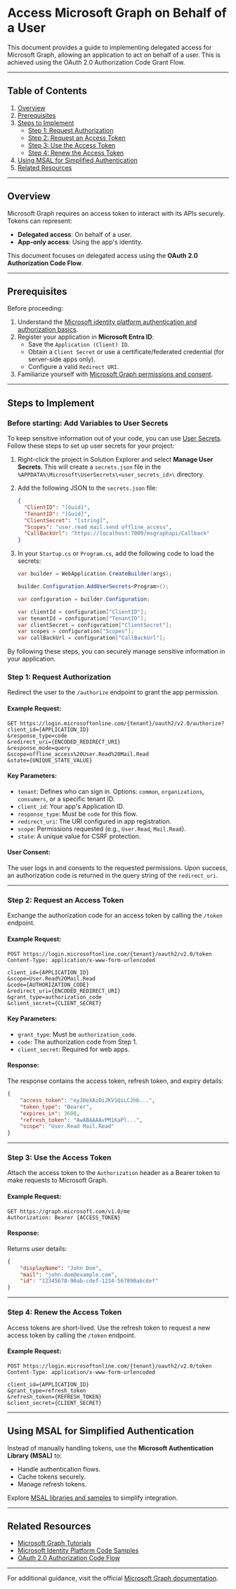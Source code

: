 # Access Microsoft Graph on Behalf of a User

This document provides a guide to implementing delegated access for Microsoft Graph, allowing an application to act on behalf of a user. This is achieved using the OAuth 2.0 Authorization Code Grant Flow.

---

## Table of Contents

1. [Overview](#overview)  
2. [Prerequisites](#prerequisites)  
3. [Steps to Implement](#steps-to-implement) 
    - [Step 1: Request Authorization](#step-1-request-authorization)  
    - [Step 2: Request an Access Token](#step-2-request-an-access-token)  
    - [Step 3: Use the Access Token](#step-3-use-the-access-token)  
    - [Step 4: Renew the Access Token](#step-4-renew-the-access-token)  
4. [Using MSAL for Simplified Authentication](#using-msal-for-simplified-authentication)  
5. [Related Resources](#related-resources)  

---

## Overview

Microsoft Graph requires an access token to interact with its APIs securely. Tokens can represent:

- **Delegated access**: On behalf of a user.
- **App-only access**: Using the app's identity.

This document focuses on delegated access using the **OAuth 2.0 Authorization Code Flow**.

---

## Prerequisites

Before proceeding:

1. Understand the [Microsoft identity platform authentication and authorization basics](https://learn.microsoft.com/azure/active-directory/develop/authentication-vs-authorization).
2. Register your application in **Microsoft Entra ID**:
    - Save the `Application (Client) ID`.
    - Obtain a `Client Secret` or use a certificate/federated credential (for server-side apps only).
    - Configure a valid `Redirect URI`.
3. Familiarize yourself with [Microsoft Graph permissions and consent](https://learn.microsoft.com/azure/active-directory/develop/v2-permissions-and-consent).

---

## Steps to Implement

### Before starting: Add Variables to User Secrets

To keep sensitive information out of your code, you can use [User Secrets](https://docs.microsoft.com/en-us/aspnet/core/security/app-secrets). Follow these steps to set up user secrets for your project:

1. Right-click the project in Solution Explorer and select **Manage User Secrets**. This will create a `secrets.json` file in the `%APPDATA%\Microsoft\UserSecrets\<user_secrets_id>\` directory.

2. Add the following JSON to the `secrets.json` file:

    ```json
    {
      "ClientID": "[Guid]",
      "TenantID": "[Guid]",
      "ClientSecret": "[string]",
      "Scopes": "user.read mail.send offline_access",
      "CallBackUrl": "https://localhost:7009/msgraphapi/Callback"
    }
    ```

3. In your `Startup.cs` or `Program.cs`, add the following code to load the secrets:

    ```csharp
    var builder = WebApplication.CreateBuilder(args);

    builder.Configuration.AddUserSecrets<Program>();

    var configuration = builder.Configuration;

    var clientId = configuration["ClientID"];
    var tenantId = configuration["TenantID"];
    var clientSecret = configuration["ClientSecret"];
    var scopes = configuration["Scopes"];
    var callBackUrl = configuration["CallBackUrl"];
    ```

By following these steps, you can securely manage sensitive information in your application.

### Step 1: Request Authorization

Redirect the user to the `/authorize` endpoint to grant the app permission.

#### Example Request:

```http
GET https://login.microsoftonline.com/{tenant}/oauth2/v2.0/authorize?
client_id={APPLICATION_ID}
&response_type=code
&redirect_uri={ENCODED_REDIRECT_URI}
&response_mode=query
&scope=offline_access%20User.Read%20Mail.Read
&state={UNIQUE_STATE_VALUE}
```

#### Key Parameters:

- `tenant`: Defines who can sign in. Options: `common`, `organizations`, `consumers`, or a specific tenant ID.
- `client_id`: Your app's Application ID.
- `response_type`: Must be `code` for this flow.
- `redirect_uri`: The URI configured in app registration.
- `scope`: Permissions requested (e.g., `User.Read`, `Mail.Read`).
- `state`: A unique value for CSRF protection.

#### User Consent:

The user logs in and consents to the requested permissions. Upon success, an authorization code is returned in the query string of the `redirect_uri`.

---

### Step 2: Request an Access Token

Exchange the authorization code for an access token by calling the `/token` endpoint.

#### Example Request:

```http
POST https://login.microsoftonline.com/{tenant}/oauth2/v2.0/token
Content-Type: application/x-www-form-urlencoded

client_id={APPLICATION_ID}
&scope=User.Read%20Mail.Read
&code={AUTHORIZATION_CODE}
&redirect_uri={ENCODED_REDIRECT_URI}
&grant_type=authorization_code
&client_secret={CLIENT_SECRET}
```

#### Key Parameters:

- `grant_type`: Must be `authorization_code`.
- `code`: The authorization code from Step 1.
- `client_secret`: Required for web apps.

#### Response:

The response contains the access token, refresh token, and expiry details:
```json
{
    "access_token": "eyJ0eXAiOiJKV1QiLCJhb...",
    "token_type": "Bearer",
    "expires_in": 3600,
    "refresh_token": "AwABAAAAvPM1KaPl...",
    "scope": "User.Read Mail.Read"
}
```

---

### Step 3: Use the Access Token

Attach the access token to the `Authorization` header as a Bearer token to make requests to Microsoft Graph.

#### Example Request:

```http
GET https://graph.microsoft.com/v1.0/me
Authorization: Bearer {ACCESS_TOKEN}
```

#### Response:

Returns user details:
```json
{
    "displayName": "John Doe",
    "mail": "john.doe@example.com",
    "id": "12345678-90ab-cdef-1234-567890abcdef"
}
```

---

### Step 4: Renew the Access Token

Access tokens are short-lived. Use the refresh token to request a new access token by calling the `/token` endpoint.

#### Example Request:

```http
POST https://login.microsoftonline.com/{tenant}/oauth2/v2.0/token
Content-Type: application/x-www-form-urlencoded

client_id={APPLICATION_ID}
&grant_type=refresh_token
&refresh_token={REFRESH_TOKEN}
&client_secret={CLIENT_SECRET}
```

---

## Using MSAL for Simplified Authentication

Instead of manually handling tokens, use the **Microsoft Authentication Library (MSAL)** to:
- Handle authentication flows.
- Cache tokens securely.
- Manage refresh tokens.

Explore [MSAL libraries and samples](https://learn.microsoft.com/azure/active-directory/develop/msal-overview) to simplify integration.

---

## Related Resources

- [Microsoft Graph Tutorials](https://learn.microsoft.com/graph/tutorials)
- [Microsoft Identity Platform Code Samples](https://learn.microsoft.com/azure/active-directory/develop/sample-v2-code)
- [OAuth 2.0 Authorization Code Flow](https://learn.microsoft.com/azure/active-directory/develop/v2-oauth2-auth-code-flow)

--- 

For additional guidance, visit the official [Microsoft Graph documentation](https://learn.microsoft.com/graph).